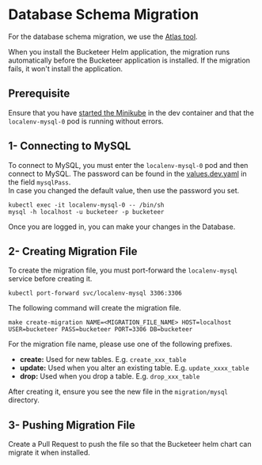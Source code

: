 # Database Schema Migration

For the database schema migration, we use the [Atlas tool](https://github.com/ariga/atlas).

When you install the Bucketeer Helm application, the migration runs automatically before the Bucketeer application is installed.
If the migration fails, it won't install the application.

## Prerequisite

Ensure that you have [started the Minikube](https://github.com/bucketeer-io/bucketeer/blob/main/DEVELOPMENT.md#set-up-minikube-and-services-that-bucketeer-depends-on) in the dev container and that the `localenv-mysql-0` pod is running without errors.

## 1- Connecting to MySQL

To connect to MySQL, you must enter the `localenv-mysql-0` pod and then connect to MySQL.
The password can be found in the [values.dev.yaml](https://github.com/bucketeer-io/bucketeer/blob/main/manifests/bucketeer/values.dev.yaml) in the field `mysqlPass`.<br />
In case you changed the default value, then use the password you set.

```shell
kubectl exec -it localenv-mysql-0 -- /bin/sh
mysql -h localhost -u bucketeer -p bucketeer
```

Once you are logged in, you can make your changes in the Database.

## 2- Creating Migration File

To create the migration file, you must port-forward the `localenv-mysql` service before creating it.

```shell
kubectl port-forward svc/localenv-mysql 3306:3306
```

The following command will create the migration file.

```shell
make create-migration NAME=<MIGRATION_FILE_NAME> HOST=localhost USER=bucketeer PASS=bucketeer PORT=3306 DB=bucketeer
```

For the migration file name, please use one of the following prefixes.

- **create:** Used for new tables. E.g. `create_xxx_table`
- **update:** Used when you alter an existing table. E.g. `update_xxxx_table`
- **drop:** Used when you drop a table. E.g. `drop_xxx_table`

After creating it, ensure you see the new file in the `migration/mysql` directory.

## 3- Pushing Migration File

Create a Pull Request to push the file so that the Bucketeer helm chart can migrate it when installed.

